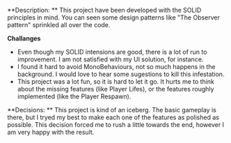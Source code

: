 **Description: ** This project have been developed with the SOLID principles in mind. You can seen some design patterns like "The Observer pattern" sprinkled all over the code.

**Challanges**
- Even though my SOLID intensions are good, there is a lot of run to improvement. I am not satisfied with my UI solution, for instance.
- I found it hard to avoid MonoBehaviours, not so much happens in the background. I would love to hear some sugestions to kill this infestation.
- This project was a lot fun, so it is hard to let it go. It hurts me to think about the missing features (like Player Lifes), or the features roughly  implemented (like the Player Respawn). 

**Decisions: ** This project is kind of an iceberg. The basic gameplay is there, but I tryed my best to make each one of the features as polished as possible. This decision forced me to rush a little towards the end, however I am very happy with the result.
